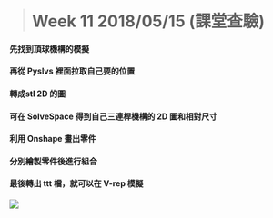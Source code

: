 > # Week 11 2018/05/15 \(課堂查驗\)

#### 先找到頂球機構的模擬

#### 再從 Pyslvs 裡面拉取自己要的位置

#### 轉成stl 2D 的圖

#### 可在 SolveSpace 得到自己三連桿機構的 2D 圖和相對尺寸

#### 利用 Onshape 畫出零件

#### 分別繪製零件後進行組合

#### 最後轉出 ttt 檔，就可以在 V-rep 模擬

![](/assets/擷取.PNG)


